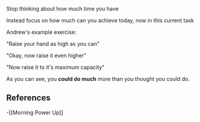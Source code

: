 
Stop thinking about how much time you have

Instead focus on how much can you achieve today, now in this current task


Andrew's example exercise:

"Raise your hand as high as you can"

"Okay, now raise it even higher"

"Now raise it to it's maximum capacity"


As you can see, you **could do much** more than you thought you could do.
## References
<!-- Links to pages not referenced in the content -->
-[[Morning Power Up]]